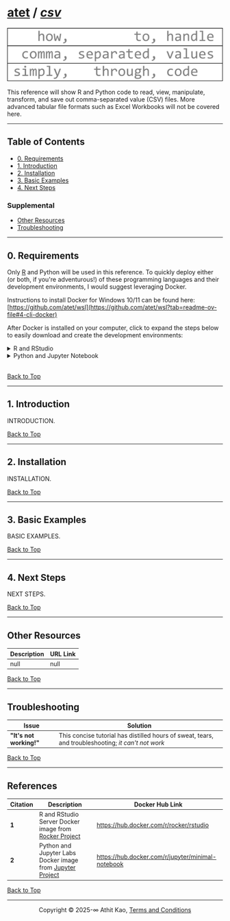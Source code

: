 # [atet](https://github.com/atet) / [**_csv_**](https://github.com/atet/csv/blob/main/README.md#atet--csv)

[![.img/logo_csv.png](.img/logo_csv.png)](#nolink)

This reference will show R and Python code to read, view, manipulate, transform, and save out comma-separated value (CSV) files. More advanced tabular file formats such as Excel Workbooks will not be covered here.

----------------------------------------------------------------------------

## Table of Contents

* [0. Requirements](#0-requirements)
* [1. Introduction](#1-introduction)
* [2. Installation](#2-installation)
* [3. Basic Examples](#3-basic-examples)
* [4. Next Steps](#4-next-steps)

### Supplemental

* [Other Resources](#other-resources)
* [Troubleshooting](#troubleshooting)

----------------------------------------------------------------------------

## 0. Requirements

Only [R](https://www.r-project.org/about.html) and Python will be used in this reference. To quickly deploy either (or both, if you're adventurous!) of these programming languages and their development environments, I would suggest leveraging Docker.

Instructions to install Docker for Windows 10/11 can be found here: [https://github.com/atet/wsl](https://github.com/atet/wsl?tab=readme-ov-file#4-cli-docker)

After Docker is installed on your computer, click to expand the steps below to easily download and create the development environments:

<details>
<summary><a>R and RStudio</a></summary>

</br>

In your WSL terminal, download the `rocker/rstudio`<sup>1</sup> Docker image (~700 MB) and start the container:

```bash
$ docker pull rocker/rstudio:4.4.2
$ docker run -dit -p 8787:8787 --name rstudio -e PASSWORD=rstudio rocker/rstudio:4.4.2
```

In a web browser, visit http://localhost:8787 and log into RStudio using the username `rstudio` and password `rstudio`.

</details>
<details>
<summary><a>Python and Jupyter Notebook</a></summary>

</br>

In your WSL terminal, download the `jupyter/minimal-notebook`<sup>2</sup> Docker image (~450 MB) and start the container:

```bash
$ docker pull jupyter/minimal-notebook:x86_64-ubuntu-22.04
$ docker run -dit -p 8888:8888 --name jupyter -e JUPYTER_TOKEN=jupyter jupyter/minimal-notebook:x86_64-ubuntu-22.04
```

In a web browser, visit http://localhost:8888 and log into Jupyter using the token `jupyter`.

</details>

</br>

[Back to Top](#table-of-contents)

----------------------------------------------------------------------------

## 1. Introduction

INTRODUCTION.

[Back to Top](#table-of-contents)

----------------------------------------------------------------------------

## 2. Installation

INSTALLATION.

[Back to Top](#table-of-contents)

----------------------------------------------------------------------------

## 3. Basic Examples

BASIC EXAMPLES.

[Back to Top](#table-of-contents)

----------------------------------------------------------------------------

## 4. Next Steps

NEXT STEPS.

[Back to Top](#table-of-contents)

----------------------------------------------------------------------------

## Other Resources

**Description** | **URL Link**
--- | ---
null | null

[Back to Top](#table-of-contents)

----------------------------------------------------------------------------

## Troubleshooting

Issue | Solution
--- | ---
**"It's not working!"** | This concise tutorial has distilled hours of sweat, tears, and troubleshooting; _it can't not work_

[Back to Top](#table-of-contents)

----------------------------------------------------------------------------

## References

Citation | Description | Docker Hub Link
--- | --- | ---
**1** | R and RStudio Server Docker image from [Rocker Project](https://rocker-project.org/) | https://hub.docker.com/r/rocker/rstudio
**2** | Python and Jupyter Labs Docker image from [Jupyter Project](https://jupyter.org/) | https://hub.docker.com/r/jupyter/minimal-notebook

[Back to Top](#table-of-contents)

----------------------------------------------------------------------------

<p align="center">Copyright © 2025-∞ Athit Kao, <a href="http://www.athitkao.com/tos.html" target="_blank">Terms and Conditions</a></p>